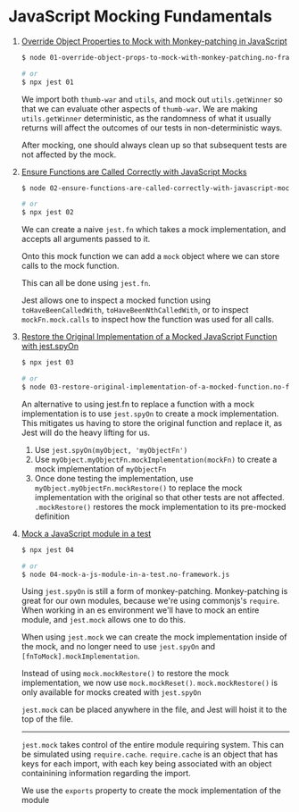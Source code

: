 # JavaScript Mocking Fundamentals

1. [Override Object Properties to Mock with Monkey-patching in JavaScript](./01-override-object-props-to-mock-with-monkey-patching.no-framework.test.js)

   ```bash
   $ node 01-override-object-props-to-mock-with-monkey-patching.no-framework.js

   # or
   $ npx jest 01
   ```

   We import both `thumb-war` and `utils`, and mock out `utils.getWinner` so
   that we can evaluate other aspects of `thumb-war`. We are making
   `utils.getWinner` deterministic, as the randomness of what it usually returns
   will affect the outcomes of our tests in non-deterministic ways.

   After mocking, one should always clean up so that subsequent tests are not
   affected by the mock.

2. [Ensure Functions are Called Correctly with JavaScript Mocks](./02-ensure-functions-are-called-correctly-with-javascript-mocks.test.js)

   ```bash
   $ node 02-ensure-functions-are-called-correctly-with-javascript-mocks.no-framework.js

   # or
   $ npx jest 02
   ```

   We can create a naive `jest.fn` which takes a mock implementation, and
   accepts all arguments passed to it.

   Onto this mock function we can add a `mock` object where we can store calls
   to the mock function.

   This can all be done using `jest.fn`.

   Jest allows one to inspect a mocked function using `toHaveBeenCalledWith`,
   `toHaveBeenNthCalledWith`, or to inspect `mockFn.mock.calls` to inspect how
   the function was used for all calls.

3. [Restore the Original Implementation of a Mocked JavaScript Function with jest.spyOn](./ 03-restore-original-implementation-of-a-mocked-function.test.js)

   ```bash
   $ npx jest 03

   # or
   $ node 03-restore-original-implementation-of-a-mocked-function.no-framework.js
   ```

   An alternative to using jest.fn to replace a function with a mock
   implementation is to use `jest.spyOn` to create a mock implementation. This
   mitigates us having to store the original function and replace it, as Jest
   will do the heavy lifting for us.

   1. Use `jest.spyOn(myObject, 'myObjectFn')`
   2. Use `myObject.myObjectFn.mockImplementation(mockFn)` to create a mock
      implementation of `myObjectFn`
   3. Once done testing the implementation, use
      `myObject.myObjectFn.mockRestore()` to replace the mock implementation with
      the original so that other tests are not affected. `.mockRestore()`
      restores the mock implementation to its pre-mocked definition

4. [Mock a JavaScript module in a test](./04-mock-a-js-module-in-a-test.test.js)

   ```bash
   $ npx jest 04

   # or
   $ node 04-mock-a-js-module-in-a-test.no-framework.js
   ```

   Using `jest.spyOn` is still a form of monkey-patching. Monkey-patching is
   great for our own modules, because we're using commonjs's `require`. When
   working in an es environment we'll have to mock an entire module, and
   `jest.mock` allows one to do this.

   When using `jest.mock` we can create the mock implementation inside of the
   mock, and no longer need to use `jest.spyOn` and
   `[fnToMock].mockImplementation`.

   Instead of using `mock.mockRestore()` to restore the mock implementation, we now
   use `mock.mockReset()`. `mock.mockRestore()` is only available for mocks
   created with `jest.spyOn`

   `jest.mock` can be placed anywhere in the file, and Jest will hoist it to the
   top of the file.

   ***

   `jest.mock` takes control of the entire module requiring system. This can be
   simulated using `require.cache`. `require.cache` is an object that has keys
   for each import, with each key being associated with an object containining
   information regarding the import.

   We use the `exports` property to create the mock implementation of the module
